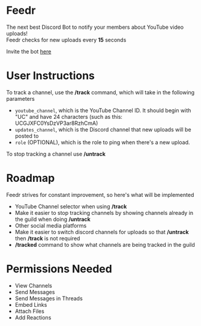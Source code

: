 # Feedr
The next best Discord Bot to notify your members about YouTube video uploads!  
Feedr checks for new uploads every **15** seconds

Invite the bot [here](https://discord.com/oauth2/authorize?client_id=1243939861996503171&permissions=274877959232&integration_type=0&scope=applications.commands+bot)

# User Instructions
To track a channel, use the **/track** command, which will take in the following parameters
* `youtube_channel`, which is the YouTube Channel ID. It should begin with "UC" and have 24 characters (such as this: UCGJXFC0YsDzVP3ar8RzhCmA)
* `updates_channel`, which is the Discord channel that new uploads will be posted to
* `role` (OPTIONAL), which is the role to ping when there's a new upload.

To stop tracking a channel use **/untrack**

# Roadmap
Feedr strives for constant improvement, so here's what will be implemented
* YouTube Channel selector when using **/track**
* Make it easier to stop tracking channels by showing channels already in the guild when doing **/untrack**
* Other social media platforms
* Make it easier to switch discord channels for uploads so that **/untrack** then **/track** is not required
* **/tracked** command to show what channels are being tracked in the guild

# Permissions Needed
* View Channels
* Send Messages
* Send Messages in Threads
* Embed Links
* Attach Files
* Add Reactions
